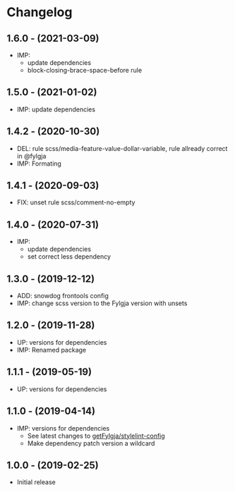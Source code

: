 # Changelog

## 1.6.0 - (2021-03-09)
* IMP:
  * update dependencies
  * block-closing-brace-space-before rule

## 1.5.0 - (2021-01-02)
* IMP: update dependencies

## 1.4.2 - (2020-10-30)
* DEL: rule scss/media-feature-value-dollar-variable, rule allready correct in @fylgja
* IMP: Formating

## 1.4.1 - (2020-09-03)
* FIX: unset rule scss/comment-no-empty

## 1.4.0 - (2020-07-31)
* IMP:
  * update dependencies
  * set correct less dependency

## 1.3.0 - (2019-12-12)
* ADD: snowdog frontools config
* IMP: change scss version to the Fylgja version with unsets

## 1.2.0 - (2019-11-28)
* UP: versions for dependencies
* IMP: Renamed package

## 1.1.1 - (2019-05-19)
* UP: versions for dependencies

## 1.1.0 - (2019-04-14)
* IMP: versions for dependencies
  * See latest changes to [getFylgja/stylelint-config](https://github.com/getfylgja/stylelint-config/releases/)
  * Make dependency patch version a wildcard

## 1.0.0 - (2019-02-25)
* Initial release
